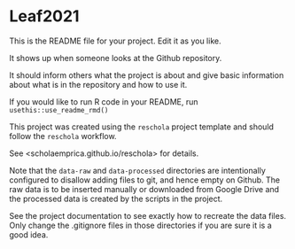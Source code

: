 # Leaf2021


<!-- badges: start -->
<!-- badges: end -->

This is the README file for your project. Edit it as you like.

It shows up when someone looks at the Github repository.

It should inform others what the project is about and give basic
information about what is in the repository and how to use it.


If you would like to run R code in your README, run `usethis::use_readme_rmd()`



This project was created using the `reschola` project template
and should follow the `reschola` workflow.

See <scholaemprica.github.io/reschola> for details.



Note that the `data-raw` and `data-processed` directories are intentionally configured
to disallow adding files to git, and hence empty on Github.
The raw data is to be inserted manually or downloaded from Google Drive
and the processed data is created by the scripts in the project.

See the project documentation to see exactly how to recreate the data files.
Only change the .gitignore files in those directories if you are sure it is a good idea.
